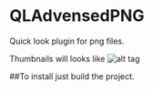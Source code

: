 QLAdvensedPNG
=============

Quick look plugin for png files.

Thumbnails will looks like  ![alt tag](https://encrypted-tbn3.gstatic.com/images?q=tbn:ANd9GcTN87Z27DozugpeZeqaYtdkmY83M-O9gP2wFAKWb5GuXibqgVsT3A)

##To install just build the project.
